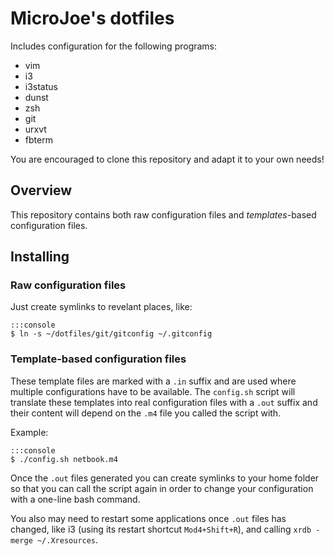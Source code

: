 # MicroJoe's dotfiles

Includes configuration for the following programs:

 * vim
 * i3
 * i3status
 * dunst
 * zsh
 * git
 * urxvt
 * fbterm

You are encouraged to clone this repository and adapt it to your own needs!

## Overview

This repository contains both raw configuration files and *templates*-based
configuration files.

## Installing

### Raw configuration files

Just create symlinks to revelant places, like:

    :::console
    $ ln -s ~/dotfiles/git/gitconfig ~/.gitconfig

### Template-based configuration files

These template files are marked with a `.in` suffix and are used where multiple
configurations have to be available. The `config.sh` script will translate
these templates into real configuration files with a `.out` suffix and their
content will depend on the `.m4` file you called the script with.

Example:

    :::console
    $ ./config.sh netbook.m4

Once the `.out` files generated you can create symlinks to your home folder so
that you can call the script again in order to change your configuration with a
one-line bash command.

You also may need to restart some applications once `.out` files has changed,
like i3 (using its restart shortcut `Mod4+Shift+R`), and calling
`xrdb -merge ~/.Xresources`.
